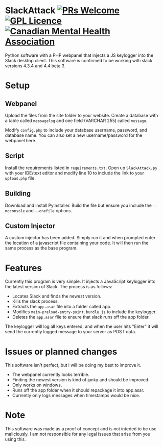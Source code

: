 # SlackAttack [![PRs Welcome](https://img.shields.io/badge/PRs-welcome-brightgreen.svg?style=flat-square)](http://makeapullrequest.com) [![GPL Licence](https://badges.frapsoft.com/os/gpl/gpl.svg?v=103)](https://opensource.org/licenses/GPL-3.0/) [![Canadian Mental Health Association](https://i.imgur.com/GvXBeY4.png)](https://cmha.ca/donate)
Python software with a PHP webpanel that injects a JS keylogger into the Slack desktop client. This software is confirmed to be working with slack versions 4.3.4 and 4.4 beta 3.

# Setup

## Webpanel
Upload the files from the site folder to your website. Create a database with a table called `messagelog` and one field (VARCHAR 255) called `message`.

Modify `config.php` to include your database username, password, and database name. You can also set a new username/password for the webpanel here.

## Script
Install the requirements listed in `requirements.txt`. Open up `SlackAttack.py` with your IDE/text editor and modify line 10 to include the link to your `upload.php` file.

## Building
Download and install PyInstaller. Build the file but ensure you include the `--noconsole` and `--onefile` options.

## Custom Injector
A custom injector has been added. Simply run it and when prompted enter the location of a javascript file containing your code. It will then run the same process as the base program.

# Features
Currently this program is very simple. It injects a JavaScript keylogger into the latest version of Slack. The process is as follows:

- Locates Slack and finds the newest version.
- Kills the slack process.
- Extracts the `app.asar` file into a folder called app.
- Modifies `main-preload-entry-point.bundle.js` to include the keylogger.
- Deletes the `app.asar` file to ensure that slack runs off the app folder.

The keylogger will log all keys entered, and when the user hits "Enter" it will send the currently logged message to your server as POST data. 

# Issues or planned changes
This software isn't perfect, but I will be doing my best to improve it.

- The webpanel currently looks terrible.
- Finding the newest version is kind of janky and should be improved.
- Only works on windows.
- Runs off the app folder when it should repackage it into app.asar.
- Currently only logs messages when timestamps would be nice.

# Note
This software was made as a proof of concept and is not inteded to be use maliciously. I am not responsible for any legal issues that arise from you using this.
